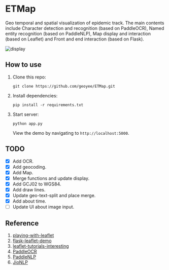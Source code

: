 # ETMap

Geo temporal and spatial visualization of epidemic track. The main contents include Character detection and recognition (based on PaddleOCR), Named entity recognition (based on PaddleNLP), Map display and interaction (based on Leaflet) and Front and end interaction (based on Flask).

![display](https://user-images.githubusercontent.com/71769312/169689019-53e38578-4473-4ac7-bf48-6035f5b29c58.png)

## How to use

1. Clone this repo:

      ```shell
      git clone https://github.com/geoyee/ETMap.git
      ```

2.  Install dependencies:

      ```shell
      pip install -r requirements.txt
      ```

3. Start server:

      ```shell
      python app.py
      ```

      View the demo by navigating to `http://localhost:5000`.

## TODO

- [x] Add OCR.
- [x] Add geocoding.
- [x] Add Map.
- [x] Merge functions and update display.
- [x] Add GCJ02 to WGS84.
- [x] Add draw lines.
- [x] Update geo-text-split and place merge.
- [x] Add about time.
- [ ] Update UI about image input.

## Reference

1. [playing-with-leaflet](https://github.com/geoyee/playing-with-leaflet)
2. [flask-leaflet-demo](https://github.com/adwhit/flask-leaflet-demo)
3. [leaflet-tutorials-interesting](https://github.com/twtrubiks/leaflet-tutorials-interesting)
4. [PaddleOCR](https://github.com/PaddlePaddle/PaddleOCR/blob/release/2.5/doc/doc_en/models_list_en.md)
5. [PaddleNLP](https://github.com/PaddlePaddle/PaddleNLP/blob/develop/docs/model_zoo/taskflow.md)
6. [JioNLP](https://github.com/dongrixinyu/JioNLP)
